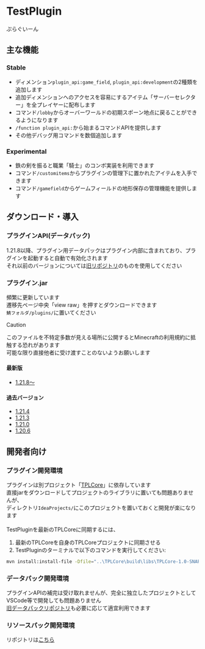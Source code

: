 # TestPlugin
ぷらぐいーん

## 主な機能

### Stable
- ディメンション`plugin_api:game_field`, `plugin_api:development`の2種類を追加します
- 追加ディメンションへのアクセスを容易にするアイテム「サーバーセレクター」を全プレイヤーに配布します
- コマンド`/lobby`からオーバーワールドの初期スポーン地点に戻ることができるようになります
- `/function plugin_api:`から始まるコマンドAPIを提供します
- その他デバッグ用コマンドを数個追加します

### Experimental
- 鉄の剣を振ると職業「騎士」のコンボ実装を利用できます
- コマンド`/customitems`からプラグインの管理下に置かれたアイテムを入手できます
- コマンド`/gamefield`からゲームフィールドの地形保存の管理機能を提供します

## ダウンロード・導入

### プラグインAPI(データパック)
1.21.8以降、プラグイン用データパックはプラグイン内部に含まれており、プラグインを起動すると自動で有効化されます
<br>それ以前のバージョンについては[旧リポジトリ](https://github.com/Kitunegit/BattleofApostolos/tree/main/TestPluginAPI)のものを使用してください

### プラグイン.jar

頻繁に更新しています
<br>遷移先ページ中央「view raw」を押すとダウンロードできます
<br>`鯖フォルダ/plugins/`に置いてください

> [!CAUTION]
> このファイルを不特定多数が見える場所に公開するとMinecraftの利用規約に抵触する恐れがあります
> <br>可能な限り直接他者に受け渡すことのないようお願いします

#### 最新版
- [1.21.8～](target/TestPlugin-1.0-SNAPSHOT.jar)

#### 過去バージョン
- [1.21.4](archives/TestPlugin-1.21.4.jar)
- [1.21.3](archives/TestPlugin-1.21.3.jar)
- [1.21.0](archives/TestPlugin-1.21.0.jar)
- [1.20.6](archives/TestPlugin-1.20.6.jar)

## 開発者向け

### プラグイン開発環境
プラグインは別プロジェクト「[TPLCore](https://github.com/Takenoko-II/TPLCore)」に依存しています
<br>直接jarをダウンロードしてプロジェクトのライブラリに置いても問題ありませんが、
<br>ディレクトリ`IdeaProjects/`にこのプロジェクトを置いておくと開発が楽になります
<br>
<br>TestPluginを最新のTPLCoreに同期するには、
1. 最新のTPLCoreを自身のTPLCoreプロジェクトに同期させる
2. TestPluginのターミナルで以下のコマンドを実行してください:
```bash
mvn install:install-file -Dfile="..\TPLCore\build\libs\TPLCore-1.0-SNAPSHOT.jar" -DgroupId="com.gmail.subnokoii78" -DartifactId=TPLCore -Dversion="1.0-SNAPSHOT" -Dpackaging=jar
```

### データパック開発環境
プラグインAPIの補完は受け取れませんが、完全に独立したプロジェクトとしてVSCode等で開発しても問題ありません
<br>[旧データパックリポジトリ](https://github.com/Kitunegit/BattleofApostolos)も必要に応じて適宜利用できます

### リソースパック開発環境
リポジトリは[こちら](https://github.com/Kitunegit/BattleofApostolosRP)
